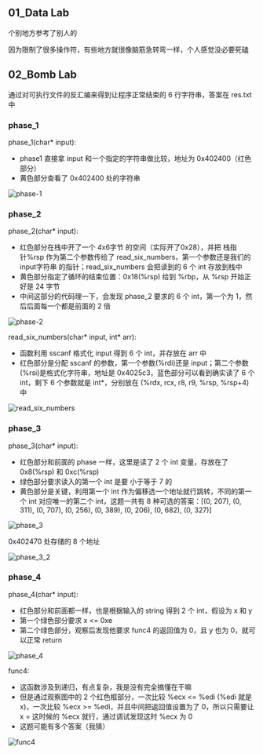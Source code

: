 ## 01_Data Lab

个别地方参考了别人的

因为限制了很多操作符，有些地方就很像脑筋急转弯一样，个人感觉没必要死磕

## 02_Bomb Lab

通过对可执行文件的反汇编来得到让程序正常结束的 6 行字符串，答案在 res.txt 中

### phase_1

phase_1(char* input):
- phase1 直接拿 input 和一个指定的字符串做比较，地址为 0x402400（红色部分）
- 黄色部分查看了 0x402400 处的字符串


![phase-1](./img/phase_1.png)

### phase_2

phase_2(char* input):
- 红色部分在栈中开了一个 4x6字节 的空间（实际开了0x28），并把 栈指针%rsp 作为第二个参数传给了 read_six_numbers，第一个参数还是我们的 input字符串 的指针；read_six_numbers 会把读到的 6 个 int 存放到栈中
- 黄色部分指定了循环的结束位置：0x18(%rsp) 给到 %rbp，从 %rsp 开始正好是 24 字节
- 中间这部分的代码理一下，会发现 phase_2 要求的 6 个 int，第一个为 1，然后后面每一个都是前面的 2 倍

![phase-2](./img/phase_2.png)

read_six_numbers(char* input, int* arr):
- 函数利用 sscanf 格式化 input 得到 6 个 int，并存放在 arr 中
- 红色部分是分配 sscanf 的参数，第一个参数(%rdi)还是 input；第二个参数(%rsi)是格式化字符串，地址是 0x4025c3，蓝色部分可以看到确实读了 6 个 int，剩下 6 个参数就是 int*，分别放在 (%rdx, rcx, r8, r9, %rsp, %rsp+4) 中

![read_six_numbers](./img/read_six_numbers.png)

### phase_3

phase_3(char* input):
- 红色部分和前面的 phase 一样，这里是读了 2 个 int 变量，存放在了 0x8(%rsp) 和 0xc(%rsp)
- 绿色部分要求读入的第一个 int 是要 小于等于 7 的
- 黄色部分是关键，利用第一个 int 作为偏移选一个地址就行跳转，不同的第一个 int 对应唯一的第二个 int，这题一共有 8 种可选的答案：[(0, 207), (0, 311), (0, 707), (0, 256), (0, 389), (0, 206), (0, 682), (0, 327)]

![phase_3](./img/phase_3.png)

0x402470 处存储的 8 个地址

![phase_3_2](./img/phase_3_2.png)

### phase_4

phase_4(char* input):
- 红色部分和前面都一样，也是根据输入的 string 得到 2 个 int，假设为 x 和 y
- 第一个绿色部分要求 x <= 0xe
- 第二个绿色部分，观察后发现他要求 func4 的返回值为 0，且 y 也为 0，就可以正常 return

![phase_4](./img/phase_4.png)

func4:
- 这函数涉及到递归，有点复杂，我是没有完全搞懂在干嘛
- 但是通过观察图中的 2 个红色框部分，一次比较 %ecx <= %edi (%edi 就是 x)，一次比较 %ecx >= %edi，并且中间把返回值设置为了 0，所以只需要让 x = 这时候的 %ecx 就行，通过调试发现这时 %ecx 为 0
- 这题可能有多个答案（我猜）

![func4](./img/func4.png)
